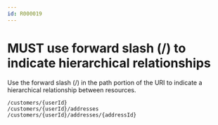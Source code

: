```yaml
---
id: R000019
---
```


# MUST use forward slash (/) to indicate hierarchical relationships

Use the forward slash (/) in the path portion of the URI to indicate a hierarchical relationship between resources.

```plaintext
/customers/{userId}
/customers/{userId}/addresses
/customers/{userId}/addresses/{addressId}
```
